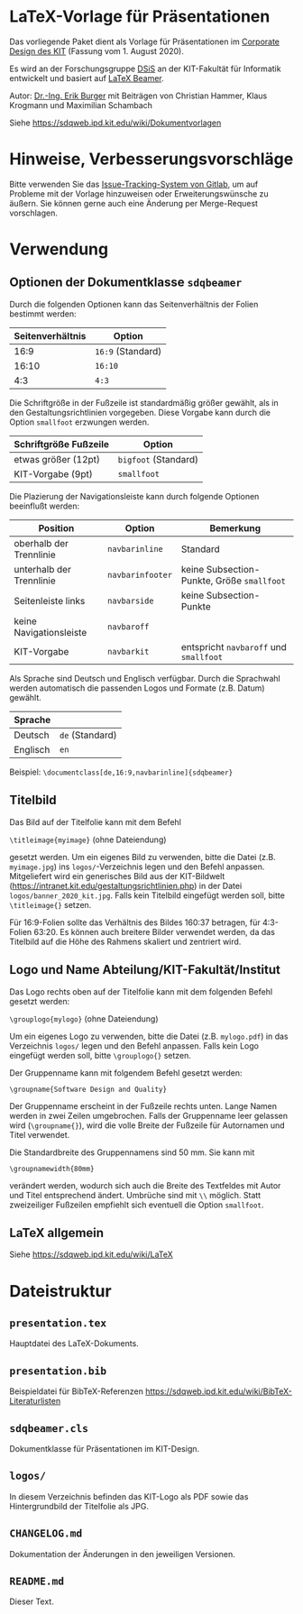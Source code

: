 LaTeX-Vorlage für Präsentationen
================================

Das vorliegende Paket dient als Vorlage für Präsentationen im [Corporate Design des KIT](https://intranet.kit.edu/gestaltungsrichtlinien.php) (Fassung vom 1. August 2020).

Es wird an der Forschungsgruppe [DSiS](https://dsis.kastel.kit.edu) an der KIT-Fakultät für Informatik entwickelt und basiert auf [LaTeX Beamer](https://ctan.org/pkg/beamer).

Autor: [Dr.-Ing. Erik Burger](https://dsis.kastel.kit.edu/staff_erik_burger.php)
mit Beiträgen von Christian Hammer, Klaus Krogmann und Maximilian Schambach

Siehe https://sdqweb.ipd.kit.edu/wiki/Dokumentvorlagen

Hinweise, Verbesserungsvorschläge
=================================

Bitte verwenden Sie das [Issue-Tracking-System von Gitlab](https://git.scc.kit.edu/i43/dokumentvorlagen/praesentationen/beamer/-/issues), um auf Probleme mit der Vorlage hinzuweisen oder Erweiterungswünsche zu äußern. Sie können gerne auch eine Änderung per Merge-Request vorschlagen.

Verwendung
==========

Optionen der Dokumentklasse `sdqbeamer`
-----------------------------------------
Durch die folgenden Optionen kann das Seitenverhältnis der Folien bestimmt werden:

| Seitenverhältnis | Option              |
| ---------------- | ------------------- |
| 16:9             | `16:9`  (Standard)  |
| 16:10            | `16:10`             |
| 4:3              | `4:3`               |

Die Schriftgröße in der Fußzeile ist standardmäßig größer gewählt, als in den Gestaltungsrichtlinien vorgegeben. Diese Vorgabe kann durch die Option `smallfoot` erzwungen werden.

| Schriftgröße Fußzeile | Option               |
| ----------------------| -------------------- |
| etwas größer (12pt)   | `bigfoot` (Standard) |
| KIT-Vorgabe (9pt)     | `smallfoot`          |

Die Plazierung der Navigationsleiste kann durch folgende Optionen beeinflußt werden:

| Position                 | Option           | Bemerkung                                  |
| ------------------------ | ---------------- | ------------------------------------------ |
| oberhalb der Trennlinie  | `navbarinline`   | Standard                                   |
| unterhalb der Trennlinie | `navbarinfooter` | keine Subsection-Punkte, Größe `smallfoot` |
| Seitenleiste links       | `navbarside`     | keine Subsection-Punkte                    |
| keine Navigationsleiste  | `navbaroff`      |                                            |
| KIT-Vorgabe              | `navbarkit`      | entspricht `navbaroff` und `smallfoot`     |

Als Sprache sind Deutsch und Englisch verfügbar. Durch die Sprachwahl werden automatisch die passenden Logos und Formate (z.B. Datum) gewählt.

| Sprache  |                 |
| -------- |---------------- |
| Deutsch  | `de` (Standard) |
| Englisch | `en`            |

Beispiel: `\documentclass[de,16:9,navbarinline]{sdqbeamer}`

Titelbild
---------

Das Bild auf der Titelfolie kann mit dem Befehl

`\titleimage{myimage}` (ohne Dateiendung)

gesetzt werden. Um ein eigenes Bild zu verwenden, bitte die Datei (z.B. `myimage.jpg`) ins `logos/`-Verzeichnis legen und den Befehl anpassen. Mitgeliefert wird ein generisches Bild aus der KIT-Bildwelt (https://intranet.kit.edu/gestaltungsrichtlinien.php) in der Datei `logos/banner_2020_kit.jpg`. Falls kein Titelbild eingefügt werden soll, bitte `\titleimage{}` setzen.

Für 16:9-Folien sollte das Verhältnis des Bildes 160:37 betragen, für 4:3-Folien 63:20. Es können auch breitere Bilder verwendet werden, da das Titelbild auf die Höhe des Rahmens skaliert und zentriert wird.

Logo und Name Abteilung/KIT-Fakultät/Institut
---------------------------------------------

Das Logo rechts oben auf der Titelfolie kann mit dem folgenden Befehl gesetzt werden:

`\grouplogo{mylogo}` (ohne Dateiendung)

Um ein eigenes Logo zu verwenden, bitte die Datei (z.B. `mylogo.pdf`) in das Verzeichnis `logos/` legen und den Befehl anpassen. Falls kein Logo eingefügt werden soll, bitte `\grouplogo{}` setzen.

Der Gruppenname kann mit folgendem Befehl gesetzt werden:

`\groupname{Software Design and Quality}`

Der Gruppenname erscheint in der Fußzeile rechts unten. Lange Namen werden in zwei Zeilen umgebrochen. Falls der Gruppenname leer gelassen wird (`\groupname{}`), wird die volle Breite der Fußzeile für Autornamen und Titel verwendet.

Die Standardbreite des Gruppennamens sind 50 mm. Sie kann mit

`\groupnamewidth{80mm}`

verändert werden, wodurch sich auch die Breite des Textfeldes mit Autor und Titel entsprechend ändert. Umbrüche sind mit `\\` möglich. Statt zweizeiliger Fußzeilen empfiehlt sich eventuell die Option `smallfoot`.

LaTeX allgemein
---------------
Siehe https://sdqweb.ipd.kit.edu/wiki/LaTeX

Dateistruktur
============
`presentation.tex`
------------------
Hauptdatei des LaTeX-Dokuments.

`presentation.bib`
-------------
Beispieldatei für BibTeX-Referenzen
https://sdqweb.ipd.kit.edu/wiki/BibTeX-Literaturlisten

`sdqbeamer.cls`
-----------------
Dokumentklasse für Präsentationen im KIT-Design.

`logos/`
--------
In diesem Verzeichnis befinden das KIT-Logo als PDF sowie das Hintergrundbild der Titelfolie als JPG.

`CHANGELOG.md`
--------------
Dokumentation der Änderungen in den jeweiligen Versionen.

`README.md`
-----------
Dieser Text.
